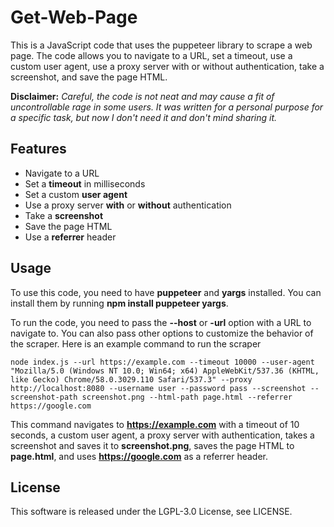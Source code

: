 # Get-Web-Page
This is a JavaScript code that uses the puppeteer library to scrape a web page. The code allows you to navigate to a URL, set a timeout, use a custom user agent, use a proxy server with or without authentication, take a screenshot, and save the page HTML.

**Disclaimer:** *Careful, the code is not neat and may cause a fit of uncontrollable rage in some users. It was written for a personal purpose for a specific task, but now I don't need it and don't mind sharing it.*

## Features
- Navigate to a URL
- Set a **timeout** in milliseconds
- Set a custom **user agent**
- Use a proxy server **with** or **without** authentication
- Take a **screenshot**
- Save the page HTML
- Use a **referrer** header

## Usage
To use this code, you need to have **puppeteer** and **yargs** installed. You can install them by running **npm install puppeteer yargs**.

To run the code, you need to pass the **--host** or **-url** option with a URL to navigate to. You can also pass other options to customize the behavior of the scraper. Here is an example command to run the scraper

```node index.js --url https://example.com --timeout 10000 --user-agent "Mozilla/5.0 (Windows NT 10.0; Win64; x64) AppleWebKit/537.36 (KHTML, like Gecko) Chrome/58.0.3029.110 Safari/537.3" --proxy http://localhost:8080 --username user --password pass --screenshot --screenshot-path screenshot.png --html-path page.html --referrer https://google.com```

This command navigates to **https://example.com** with a timeout of 10 seconds, a custom user agent, a proxy server with authentication, takes a screenshot and saves it to **screenshot.png**, saves the page HTML to **page.html**, and uses **https://google.com** as a referrer header.

## License
This software is released under the LGPL-3.0 License, see LICENSE.
